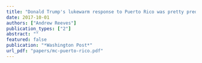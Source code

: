 ```yaml
---
title: "Donald Trump's lukewarm response to Puerto Rico was pretty predictable. Here's why"
date: 2017-10-01
authors: ["Andrew Reeves"]
publication_types: ["2"]
abstract: ""
featured: false
publication: "*Washington Post*"
url_pdf: "papers/mc-puerto-rico.pdf"
---
```


